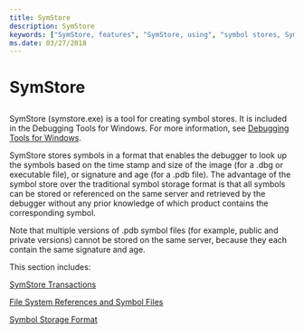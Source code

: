 ```yaml
---
title: SymStore
description: SymStore
keywords: ["SymStore, features", "SymStore, using", "symbol stores, SymStore (symstore.exe)"]
ms.date: 03/27/2018
---
```


# SymStore


## <span id="ddk_using_symstore_dbg"></span><span id="DDK_USING_SYMSTORE_DBG"></span>

SymStore (symstore.exe) is a tool for creating symbol stores. It is included in the Debugging Tools for Windows. For more information, see [Debugging Tools for Windows](debugger-download-tools.md).

SymStore stores symbols in a format that enables the debugger to look up the symbols based on the time stamp and size of the image (for a .dbg or executable file), or signature and age (for a .pdb file). The advantage of the symbol store over the traditional symbol storage format is that all symbols can be stored or referenced on the same server and retrieved by the debugger without any prior knowledge of which product contains the corresponding symbol.

Note that multiple versions of .pdb symbol files (for example, public and private versions) cannot be stored on the same server, because they each contain the same signature and age.

This section includes:

[SymStore Transactions](symstore-transactions.md)

[File System References and Symbol Files](file-system-references-and-symbol-files.md)

[Symbol Storage Format](symbol-storage-format.md)

 

 





